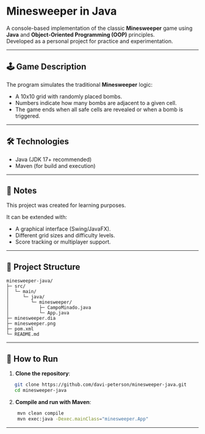 # Minesweeper in Java

A console-based implementation of the classic **Minesweeper** game using **Java** and **Object-Oriented Programming (OOP)** principles.  
Developed as a personal project for practice and experimentation.

---

## 🕹️ Game Description
The program simulates the traditional **Minesweeper** logic:
- A 10x10 grid with randomly placed bombs.
- Numbers indicate how many bombs are adjacent to a given cell.
- The game ends when all safe cells are revealed or when a bomb is triggered.

---

## 🛠️ Technologies
- Java (JDK 17+ recommended)
- Maven (for build and execution)

---

## 📝 Notes
This project was created for learning purposes.

It can be extended with:
- A graphical interface (Swing/JavaFX).
- Different grid sizes and difficulty levels.
- Score tracking or multiplayer support.

---

## 📂 Project Structure
    minesweeper-java/
    ├─ src/
    │  └─ main/
    │     └─ java/
    │        └─ minesweeper/
    │           ├─ CampoMinado.java
    │           └─ App.java
    ├─ minesweeper.dia
    ├─ minesweeper.png
    ├─ pom.xml
    └─ README.md

---

## 🚀 How to Run

1. **Clone the repository**:
```bash
   git clone https://github.com/davi-peterson/minesweeper-java.git
   cd minesweeper-java
```
2. **Compile and run with Maven**:
```bash
    mvn clean compile
    mvn exec:java -Dexec.mainClass="minesweeper.App"
```

---

